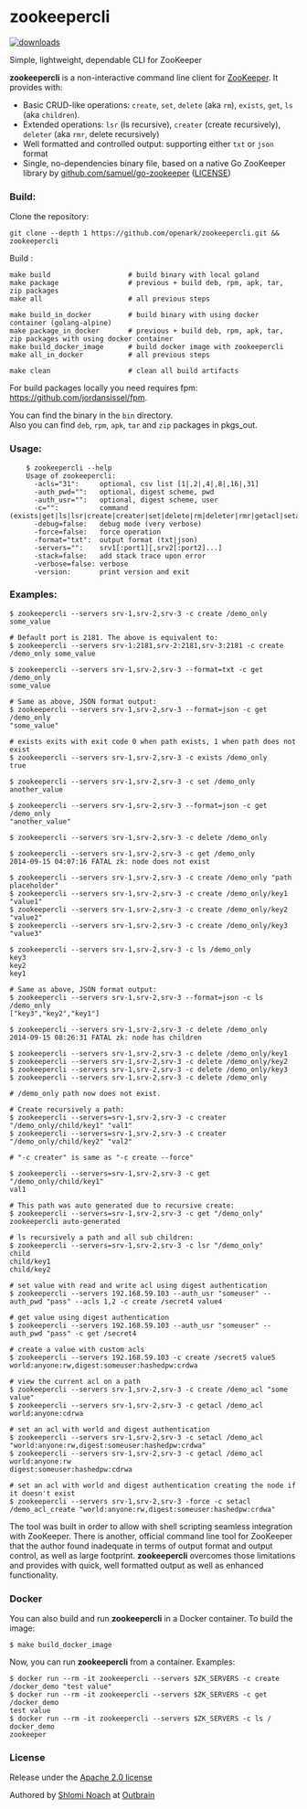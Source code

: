 # zookeepercli

[![downloads](https://img.shields.io/github/downloads/outbrain/zookeepercli/total.svg)](https://github.com/outbrain/zookeepercli/releases)

Simple, lightweight, dependable CLI for ZooKeeper

**zookeepercli** is a non-interactive command line client for [ZooKeeper](http://zookeeper.apache.org/). It provides with:

 * Basic CRUD-like operations: `create`, `set`, `delete` (aka `rm`), `exists`, `get`, `ls` (aka `children`).
 * Extended operations: `lsr` (ls recursive), `creater` (create recursively), `deleter` (aka `rmr`, delete recursively)
 * Well formatted and controlled output: supporting either `txt` or `json` format
 * Single, no-dependencies binary file, based on a native Go ZooKeeper library
   by [github.com/samuel/go-zookeeper](http://github.com/samuel/go-zookeeper) ([LICENSE](https://github.com/outbrain/zookeepercli/blob/master/go-zookeeper-LICENSE))

### Build:
Clone the repository:
```
git clone --depth 1 https://github.com/openark/zookeepercli.git && zookeepercli
```

Build :
```
make build                   # build binary with local goland
make package                 # previous + build deb, rpm, apk, tar, zip packages
make all                     # all previous steps

make build_in_docker         # build binary with using docker container (golang-alpine)
make package_in_docker       # previous + build deb, rpm, apk, tar, zip packages with using docker container
make build_docker_image      # build docker image with zookeepercli
make all_in_docker           # all previous steps

make clean                   # clean all build artifacts
```

For build packages locally you need requires fpm: https://github.com/jordansissel/fpm.

You can find the binary in the `bin` directory. \
Also you can find `deb`, `rpm`, `apk`, `tar` and `zip` packages in pkgs_out.

### Usage:
```
    $ zookeepercli --help
    Usage of zookeepercli:
      -acls="31":     optional, csv list [1|,2|,4|,8|,16|,31]
      -auth_pwd="":   optional, digest scheme, pwd
      -auth_usr="":   optional, digest scheme, user
      -c="":          command (exists|get|ls|lsr|create|creater|set|delete|rm|deleter|rmr|getacl|setacl)
      -debug=false:   debug mode (very verbose)
      -force=false:   force operation
      -format="txt":  output format (txt|json)
      -servers="":    srv1[:port1][,srv2[:port2]...]
      -stack=false:   add stack trace upon error
      -verbose=false: verbose
      -version:       print version and exit
```

### Examples:


    $ zookeepercli --servers srv-1,srv-2,srv-3 -c create /demo_only some_value

    # Default port is 2181. The above is equivalent to:
    $ zookeepercli --servers srv-1:2181,srv-2:2181,srv-3:2181 -c create /demo_only some_value

    $ zookeepercli --servers srv-1,srv-2,srv-3 --format=txt -c get /demo_only
    some_value

    # Same as above, JSON format output:
    $ zookeepercli --servers srv-1,srv-2,srv-3 --format=json -c get /demo_only
    "some_value"

    # exists exits with exit code 0 when path exists, 1 when path does not exist
    $ zookeepercli --servers srv-1,srv-2,srv-3 -c exists /demo_only
    true

    $ zookeepercli --servers srv-1,srv-2,srv-3 -c set /demo_only another_value

    $ zookeepercli --servers srv-1,srv-2,srv-3 --format=json -c get /demo_only
    "another_value"

    $ zookeepercli --servers srv-1,srv-2,srv-3 -c delete /demo_only

    $ zookeepercli --servers srv-1,srv-2,srv-3 -c get /demo_only
    2014-09-15 04:07:16 FATAL zk: node does not exist

    $ zookeepercli --servers srv-1,srv-2,srv-3 -c create /demo_only "path placeholder"
    $ zookeepercli --servers srv-1,srv-2,srv-3 -c create /demo_only/key1 "value1"
    $ zookeepercli --servers srv-1,srv-2,srv-3 -c create /demo_only/key2 "value2"
    $ zookeepercli --servers srv-1,srv-2,srv-3 -c create /demo_only/key3 "value3"

    $ zookeepercli --servers srv-1,srv-2,srv-3 -c ls /demo_only
    key3
    key2
    key1

    # Same as above, JSON format output:
    $ zookeepercli --servers srv-1,srv-2,srv-3 --format=json -c ls /demo_only
    ["key3","key2","key1"]

    $ zookeepercli --servers srv-1,srv-2,srv-3 -c delete /demo_only
    2014-09-15 08:26:31 FATAL zk: node has children

    $ zookeepercli --servers srv-1,srv-2,srv-3 -c delete /demo_only/key1
    $ zookeepercli --servers srv-1,srv-2,srv-3 -c delete /demo_only/key2
    $ zookeepercli --servers srv-1,srv-2,srv-3 -c delete /demo_only/key3
    $ zookeepercli --servers srv-1,srv-2,srv-3 -c delete /demo_only

    # /demo_only path now does not exist.

    # Create recursively a path:
    $ zookeepercli --servers=srv-1,srv-2,srv-3 -c creater "/demo_only/child/key1" "val1"
    $ zookeepercli --servers=srv-1,srv-2,srv-3 -c creater "/demo_only/child/key2" "val2"

    # "-c creater" is same as "-c create --force"

    $ zookeepercli --servers=srv-1,srv-2,srv-3 -c get "/demo_only/child/key1"
    val1

    # This path was auto generated due to recursive create:
    $ zookeepercli --servers=srv-1,srv-2,srv-3 -c get "/demo_only"
    zookeepercli auto-generated

    # ls recursively a path and all sub children:
    $ zookeepercli --servers=srv-1,srv-2,srv-3 -c lsr "/demo_only"
    child
    child/key1
    child/key2

    # set value with read and write acl using digest authentication
    $ zookeepercli --servers 192.168.59.103 --auth_usr "someuser" --auth_pwd "pass" --acls 1,2 -c create /secret4 value4

    # get value using digest authentication
    $ zookeepercli --servers 192.168.59.103 --auth_usr "someuser" --auth_pwd "pass" -c get /secret4

    # create a value with custom acls
    $ zookeepercli --servers 192.168.59.103 -c create /secret5 value5 world:anyone:rw,digest:someuser:hashedpw:crdwa

    # view the current acl on a path
    $ zookeepercli --servers srv-1,srv-2,srv-3 -c create /demo_acl "some value"
    $ zookeepercli --servers srv-1,srv-2,srv-3 -c getacl /demo_acl
    world:anyone:cdrwa

    # set an acl with world and digest authentication
    $ zookeepercli --servers srv-1,srv-2,srv-3 -c setacl /demo_acl "world:anyone:rw,digest:someuser:hashedpw:crdwa"
    $ zookeepercli --servers srv-1,srv-2,srv-3 -c getacl /demo_acl
    world:anyone:rw
    digest:someuser:hashedpw:cdrwa

    # set an acl with world and digest authentication creating the node if it doesn't exist
    $ zookeepercli --servers srv-1,srv-2,srv-3 -force -c setacl /demo_acl_create "world:anyone:rw,digest:someuser:hashedpw:crdwa"

The tool was built in order to allow with shell scripting seamless integration with ZooKeeper.
There is another, official command line tool for ZooKeeper that the author found inadequate
in terms of output format and output control, as well as large footprint.
**zookeepercli** overcomes those limitations and provides with quick, well formatted output as well as
enhanced functionality.

### Docker

You can also build and run **zookeepercli** in a Docker container. To build the image:

    $ make build_docker_image

Now, you can run **zookeepercli** from a container. Examples:

    $ docker run --rm -it zookeepercli --servers $ZK_SERVERS -c create /docker_demo "test value"
    $ docker run --rm -it zookeepercli --servers $ZK_SERVERS -c get /docker_demo
    test value
    $ docker run --rm -it zookeepercli --servers $ZK_SERVERS -c ls /
    docker_demo
    zookeeper

### License

Release under the [Apache 2.0 license](https://github.com/outbrain/zookeepercli/blob/master/LICENSE)

Authored by [Shlomi Noach](https://github.com/shlomi-noach) at [Outbrain](https://github.com/outbrain)

